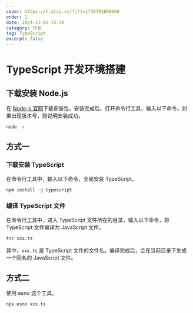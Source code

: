 ```yaml
---
cover: https://t.alcy.cc/fj?t=1730791800000
order: 1
date: 2024-11-05 15:30
category: 开发
tag: TypeScript
excerpt: false
---
```


# TypeScript 开发环境搭建

## 下载安装 Node.js

在 [Node.js 官网](https://nodejs.org/)下载安装包，安装完成后，打开命令行工具，输入以下命令，如果出现版本号，则说明安装成功。

```sh
node -v
```

## 方式一

### 下载安装 TypeScript

在命令行工具中，输入以下命令，全局安装 TypeScript。

```sh
npm install -g typescript
```

### 编译 TypeScript 文件

在命令行工具中，进入 TypeScript 文件所在的目录，输入以下命令，将 TypeScript 文件编译为 JavaScript 文件。

```sh
tsc xxx.ts
```

其中，`xxx.ts` 是 TypeScript 文件的文件名。编译完成后，会在当前目录下生成一个同名的 JavaScript 文件。

## 方式二

使用 esno 这个工具。

```sh
npx esno xxx.ts
```
